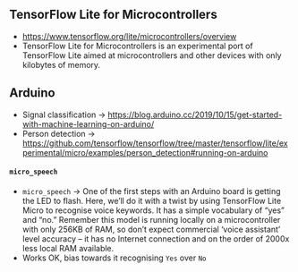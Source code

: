 ## TensorFlow Lite for Microcontrollers
* https://www.tensorflow.org/lite/microcontrollers/overview
* TensorFlow Lite for Microcontrollers is an experimental port of TensorFlow Lite aimed at microcontrollers and other devices with only kilobytes of memory.

## Arduino
* Signal classification -> https://blog.arduino.cc/2019/10/15/get-started-with-machine-learning-on-arduino/
* Person detection -> https://github.com/tensorflow/tensorflow/tree/master/tensorflow/lite/experimental/micro/examples/person_detection#running-on-arduino

#### `micro_speech` 
* `micro_speech` -> One of the first steps with an Arduino board is getting the LED to flash. Here, we’ll do it with a twist by using TensorFlow Lite Micro to recognise voice keywords. It has a simple vocabulary of “yes” and “no.” Remember this model is running locally on a microcontroller with only 256KB of RAM, so don’t expect commercial ‘voice assistant’ level accuracy – it has no Internet connection and on the order of 2000x less local RAM available.
* Works OK, bias towards it recognising `Yes` over `No`